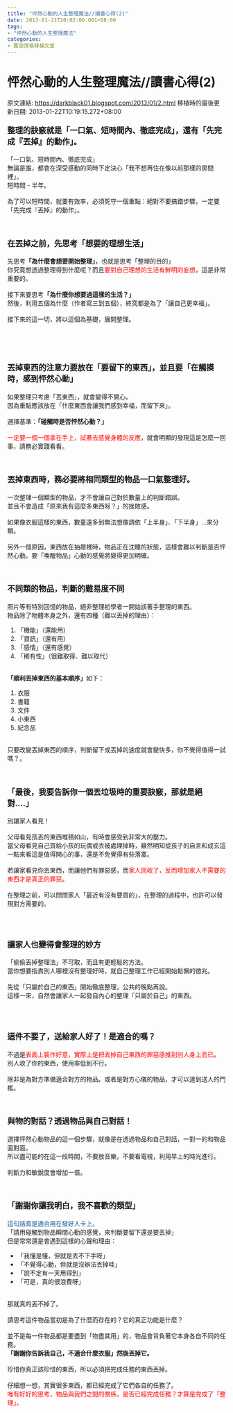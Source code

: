 ```yaml
---
title: "怦然心動的人生整理魔法//讀書心得(2)"
date: 2013-01-21T20:02:00.001+08:00
tags: 
- "怦然心動的人生整理魔法"
categories:
- 舊部落格移植文章
---
```


# 怦然心動的人生整理魔法//讀書心得(2)

原文連結: https://darkblack01.blogspot.com/2013/01/2.html
移植時的最後更新日期: 2013-01-22T10:19:15.272+08:00

<h4><span style="font-size: large;">整理的訣竅就是「一口氣、短時間內、徹底完成」，還有「先完成『丟掉』的動作」。</span></h4>「一口氣、短時間內、徹底完成」<br />無論是誰，都會在深受感動的同時下定決心「我不想再住在像以前那樣的房間裡」。<br />短時間 - 半年。<br /><br />為了可以短時間，就要有效率，必須死守一個重點：絕對不要搞錯步驟，一定要「先完成『丟掉』的動作」。<br /><br /><br /><h4><span style="font-size: large;">在丟掉之前，先思考「想要的理想生活」</span></h4>先思考<b>「為什麼會想要開始整理」</b>，也就是思考「整理的目的」<br />你究竟想透過整理得到什麼呢？而且<span style="color: red;">要對自己理想的生活有鮮明的妄想</span>，這是非常重要的。<br /><br />接下來要思考<b>「為什麼你想要過這樣的生活？」</b><br />然後，利用五個為什麼（作者寫三到五個），終究都是為了「讓自己更幸福」。<br /><br />接下來的這一切，將以這個為基礎，展開整理。<br /><br /><a name='more'></a><br /><br /><br /><h4><span style="font-size: large;">丟掉東西的注意力要放在「要留下的東西」，並且要「在觸摸時，感到怦然心動」</span></h4>如果整理只考慮「丟東西」，就會變得不開心。<br />因為重點應該放在「什麼東西會讓我們感到幸福，而留下來」。<br /><br />選擇基準：<b>「碰觸時是否怦然心動？」</b><br /><br /><span style="color: red;">一定要一個一個拿在手上，試著去感覺身體的反應</span>，就會明顯的發現這是怎麼一回事，請務必實踐看看。<br /><br /><br /><h4><span style="font-size: large;">丟掉東西時，務必要將相同類型的物品一口氣整理好。</span></h4>一次整理一個類型的物品，才不會讓自己對於數量上的判斷錯誤。<br />並且不會造成「原來我有這麼多東西呀？」的挫敗感。<br /><br />如果像衣服這樣的東西，數量遠多到無法想像請依「上半身」、「下半身」...來分類。<br /><br />另外一個原因，東西放在抽屜裡時，物品正在沈睡的狀態，這樣會難以判斷是否怦然心動。要「喚醒物品」心動的感覺將變得更加明確。<br /><br /><br /><h4><span style="font-size: large;">不同類的物品，判斷的難易度不同</span></h4>照片等有特別回憶的物品，絕非整理初學者一開始該著手整理的東西。<br />物品除了物體本身之外，還有四種（難以丟掉的理由）：<br /><ol><li>「機能」（還能用）</li><li>「資訊」（還有用）</li><li>「感情」（還有感覺）</li><li>「稀有性」（很難取得、難以取代）</li></ol><br /><b>「順利丟掉東西的基本順序」</b>如下：<br /><ol><li>衣服</li><li>書籍</li><li>文件</li><li>小東西</li><li>紀念品</li></ol><br />只要改變丟掉東西的順序，判斷留下或丟掉的速度就會變快多，你不覺得值得一試嗎？。<br /><br /><br /><h4><span style="font-size: large;">「最後，我要告訴你一個丟垃圾時的重要訣竅，那就是絕對....」&nbsp;</span></h4>別讓家人看見！<br /><br />父母看見孩丟的東西堆積如山，有時會感受到非常大的壓力。<br />當父母看見自己買給小孩的玩偶或衣被處理掉時，雖然明知從孩子的自言和成玄這一點來看這是值得開心的事，還是不免覺得有些落寞。<br /><br />若讓家看見你丟東西，而讓他們有罪惡感，而<span style="color: red;">家人回收了，反而增加家人不需要的東西才是真正的罪惡</span>。<br /><br />在整理之前，可以問問家人「最近有沒有要買的」，在整理的過程中，也許可以發現對方需要的。<br /><br /><br /><br /><h4><span style="font-size: large;">讓家人也變得會整理的妙方</span></h4>「偷偷丟掉整理法」不可取，而且有更輕鬆的方法。<br />當你想要指責別人哪裡沒有整理好時，就自己整理工作已經開始鬆懈的徵兆。<br /><br />先從「只屬於自己的東西」開始徹底整理，公共的晚點再說。<br />這樣一來，自然會讓家人一起發自內心的整理「只屬於自己」的東西。<br /><br /><br /><br /><h4><span style="font-size: large;">這件不要了，送給家人好了！是適合的嗎？</span></h4>不過是<span style="color: red;">表面上裝作好意，實際上是把丟掉自己東西的罪惡感推到別人身上而已</span>。<br />別人收了你的東西，使用率低到不行。<br /><br />除非是為對方準備適合對方的物品。或者是對方心儀的物品，才可以達到送人的門檻。<br /><br /><br /><h4><span style="font-size: large;">與物的對話？透過物品與自己對話！</span></h4>選擇怦然心動物品的這一個步驟，就像是在透過物品和自己對話，一對一的和物品面對面。<br />所以盡可能的在這一段時間，不要放音樂，不要看電視，利用早上的時光進行。<br /><br />判斷力和敏銳度會增加一倍。<br /><br /><br /><h4><span style="font-size: large;">「謝謝你讓我明白，我不喜歡的類型」</span></h4><span style="color: #0b5394;">這句話真是適合用在發好人卡上。</span><br />「請用碰觸到物品瞬間心動的感覺，來判斷要留下還是要丟掉」<br />但是常常還是會遇到這樣的心聲和理由：<br /><ul><li>「我懂是懂，但就是丟不下手呀」</li><li>「不覺得心動，但就是沒辦法丟掉哇」</li><li>「說不定有一天用得到」</li><li>「可是，真的很浪費呀」</li></ul><br />那就真的丟不掉了。<br /><br />請思考這件物品當初是為了什麼而存在的？它的真正功能是什麼？<br /><br />並不是每一件物品都是要盡到「物盡其用」的，物品會背負著它本身各自不同的任務。<br /><b>「謝謝你告訴我自己，不適合什麼衣服」然後丟掉它。</b><br /><br />珍惜你真正該珍惜的東西，所以必須把完成任務的東西丟掉。<br /><br />仔細想一想，其實很多東西，都已經完成了它們各自的任務了。<br /><span style="color: red;">唯有好好的思考，物品與我們之間的關係，是否已經完成任務？才算是完成了「整理」。</span><br /><br /><br />

